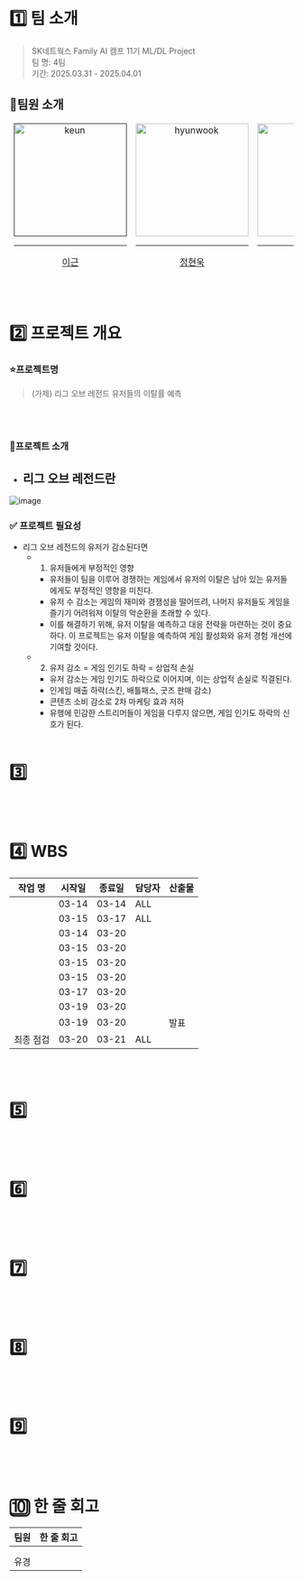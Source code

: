 # 

# 1️⃣ 팀 소개
> SK네트웍스 Family AI 캠프 11기 ML/DL Project<br/>
> 팀 명: 4팀 <br/>
> 기간: 2025.03.31 - 2025.04.01<br/>

## 👤팀원 소개

<table align="center">
  <thead>
    <td align="center">
      <a href="">
        <img src="" height="200" width="200" alt="keun"/><br /><hr/>
        이근
      </a><br />
    </td>
    <td align="center">
      <a href="https://github.com/HybuKimo">
        <img src="https://github.com/HybuKimo.png" width="200" alt="hyunwook"/><br /><hr/>
        정현욱
      </a><br />
    </td>
    <td align="center">
      <a href="https://github.com/yugyeongh">
        <img src="https://github.com/yugyeongh.png" width="200" alt="yugyeong"/><br /><hr/>
        현유경
      </a><br />
    </td>
    <td align="center">
      <a href="https://github.com/yugyeongh">
        <img src="" width="200" alt="hansol"/><br /><hr/>
        김한솔
      </a><br />
    </td>
    <td align="center">
      <a href="https://github.com/yugyeongh">
        <img src="" width="200" alt="jonghyun"/><br /><hr/>
        안종현
      </a><br />
    </td>
  </thead>
</table>

<br/><br/>

# 2️⃣ 프로젝트 개요
### ⭐프로젝트명
> (가제) 리그 오브 레전드 유저들의 이탈률 예측

<br/><br/>
### 🌳프로젝트 소개
- 리그 오브 레전드란
  - 
![image](https://github.com/user-attachments/assets/943d1e95-ea9f-487c-8ca2-fd5aa94020a8)

###


### ✅ 프로젝트 필요성
- 리그 오브 레전드의 유저가 감소된다면
  - 1) 유저들에게 부정적인 영향
    - 유저들이 팀을 이루어 경쟁하는 게임에서 유저의 이탈은 남아 있는 유저들에게도 부정적인 영향을 미친다.
    - 유저 수 감소는 게임의 재미와 경쟁성을 떨어뜨려, 나머지 유저들도 게임을 즐기기 어려워져 이탈의 악순환을 초래할 수 있다.
    - 이를 해결하기 위해, 유저 이탈을 예측하고 대응 전략을 마련하는 것이 중요하다. 이 프로젝트는 유저 이탈을 예측하여 게임 활성화와 유저 경험 개선에 기여할 것이다.
  - 2) 유저 감소 = 게임 인기도 하락 = 상업적 손실
    - 유저 감소는 게임 인기도 하락으로 이어지며, 이는 상업적 손실로 직결된다.
    - 인게임 매출 하락(스킨, 배틀패스, 굿즈 판매 감소)
    - 콘텐츠 소비 감소로 2차 마케팅 효과 저하
    - 유행에 민감한 스트리머들이 게임을 다루지 않으면, 게임 인기도 하락의 신호가 된다.
<br/><br/>

# 3️⃣ 

<br/><br/>

# 4️⃣ WBS
| 작업 명                | 시작일 | 종료일 | 담당자         | 산출물        |
|-------------------------|-------|-------|-----------------|---------------|
|      | 03-14 | 03-14 | ALL    |   | 
|    | 03-15 | 03-17 | ALL    |    | 
|     | 03-14 | 03-20 |     |    |
|        | 03-15 | 03-20 |    |   | 
|       | 03-15 | 03-20 |    |    | 
|  | 03-15 | 03-20 |    |    | 
|     | 03-17 | 03-20 |   |    |
| | 03-19 | 03-20 |   |      | 
|  | 03-19 | 03-20 |           |  발표     |
| 최종 점검                | 03-20 | 03-21 | ALL             |               | 

<br/><br/>

# 5️⃣ 

<br/><br/>

# 6️⃣ 

<br/><br/>

# 7️⃣ 


<br/><br/>

# 8️⃣ 

  
<br/><br/>
# 9️⃣ 

<br/><br/>

# 🔟 한 줄 회고
| 팀원  | 한 줄 회고                 |
|-------|----------------------------|
|  |  |
|  |  |
| 유경  |  |
